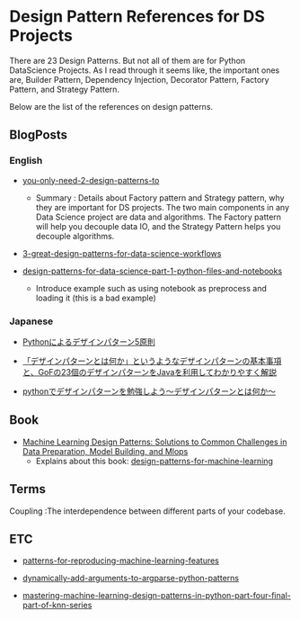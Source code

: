 
# Design Pattern References for DS Projects

There are 23 Design Patterns. But not all of them are for Python DataScience Projects.
As I read through it seems like, the important ones are, Builder Pattern, Dependency Injection, Decorator Pattern, Factory Pattern, and Strategy Pattern.

Below are the list of the references on design patterns.

## BlogPosts

### English

- [you-only-need-2-design-patterns-to](https://laszlo.substack.com/p/you-only-need-2-design-patterns-to)
  - Summary : Details about Factory pattern and Strategy pattern, why they are important for DS projects.
The two main components in any Data Science project are data and algorithms. The Factory pattern will help you decouple data IO, and the Strategy Pattern helps you decouple algorithms.

- [3-great-design-patterns-for-data-science-workflows](https://towardsdatascience.com/3-great-design-patterns-for-data-science-workflows-d3bf162d74e6)

- [design-patterns-for-data-science-part-1-python-files-and-notebooks](https://chelseatroy.com/2018/09/11/design-patterns-for-data-science-part-1-python-files-and-notebooks/)
  - Introduce example such as using notebook as preprocess and loading it (this is a bad example)
### Japanese

- [Pythonによるデザインパターン5原則](https://qiita.com/tsuji-daisuke/items/4b903023001f157554a4)

- [「デザインパターンとは何か」というようなデザインパターンの基本事項と、GoFの23個のデザインパターンをJavaを利用してわかりやすく解説](https://www.techscore.com/tech/DesignPattern/)

- [pythonでデザインパターンを勉強しよう～デザインパターンとは何か～](https://www.nblog09.com/w/2020/10/24/python-design-pattern/)
## Book

- [Machine Learning Design Patterns: Solutions to Common Challenges in Data Preparation, Model Building, and Mlops](https://www.amazon.co.jp/-/en/Valliappa-Lakshmanan/dp/1098115783)
  - Explains about this book: [design-patterns-for-machine-learning](https://towardsdatascience.com/design-patterns-for-machine-learning-410be845c0db)


## Terms
Coupling :The interdependence between different parts of your codebase.


## ETC

- [patterns-for-reproducing-machine-learning-features](https://towardsdatascience.com/patterns-for-reproducing-machine-learning-features-949e95544e35)
- [dynamically-add-arguments-to-argparse-python-patterns](https://towardsdatascience.com/dynamically-add-arguments-to-argparse-python-patterns-a439121abc39)

- [mastering-machine-learning-design-patterns-in-python-part-four-final-part-of-knn-series](https://medium.com/@gp_pulipaka/mastering-machine-learning-design-patterns-in-python-part-four-final-part-of-knn-series-78d4bd8b34a)
